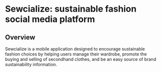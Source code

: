 <h1>
  Sewcialize: sustainable fashion social media platform
</h1>

<h2>Overview</h2>
<p>Sewcialize is a mobile application designed to encourage sustainable fashion choices by helping users manage their wardrobe, promote the buying and selling of secondhand clothes, and be an easy source of brand sustainability information.</p>

